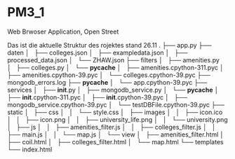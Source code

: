 # PM3_1
Web Brwoser Application, Open Street

Das ist die aktuelle Struktur des rojektes stand 26.11
.
├── app.py
├── daten
│   ├── colleges.json
│   ├── exampledata.json
│   ├── processed_data.json
│   └── ZHAW.json
├── filters
│   ├── amenities.py
│   ├── colleges.py
│   └── __pycache__
│       ├── amenities.cpython-311.pyc
│       ├── amenities.cpython-39.pyc
│       └── colleges.cpython-39.pyc
├── mongodb_errors.log
├── __pycache__
│   └── app.cpython-39.pyc
├── services
│   ├── __init__.py
│   ├── mongodb_service.py
│   └── __pycache__
│       ├── __init__.cpython-311.pyc
│       ├── __init__.cpython-39.pyc
│       ├── mongodb_service.cpython-39.pyc
│       └── testDBFile.cpython-39.pyc
├── static
│   ├── css
│   │   └── style.css
│   ├── images
│   │   ├── icon.ico
│   │   ├── icon.png
│   │   ├── university_life.png
│   │   └── university.png
│   ├── js
│   │   ├── amenities_filter.js
│   │   ├── colleges_filter.js
│   │   ├── main.js
│   │   └── map.js
│   └── view
│       ├── amenities_filter.html
│       ├── coil.html
│       ├── colleges_filter.html
│       └── map.html
└── templates
    └── index.html
